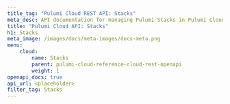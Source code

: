 ```yaml
---
title_tag: "Pulumi Cloud REST API: Stacks"
meta_desc: API documentation for managing Pulumi Stacks in Pulumi Cloud.
title: "Pulumi Cloud API: Stacks"
h1: Stacks
meta_image: /images/docs/meta-images/docs-meta.png
menu:
    cloud:
        name: Stacks
        parent: pulumi-cloud-reference-cloud-rest-openapi
        weight: 1
openapi_docs: true
api_url: <placeholder>
filter_tag: Stacks
---
```

